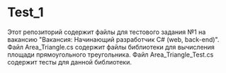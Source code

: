 # Test_1
Этот репозиторий содержит файлы для тестового задания №1 на вакансию "Вакансия: Начинающий разработчик C# (web, back-end)".
Файл Area_Triangle.cs содержит файлы библиотеки для вычисления площади прямоугольного треугольника.
Файл Area_Triangle_Test.cs содержит тесты для данной библиотеки.

